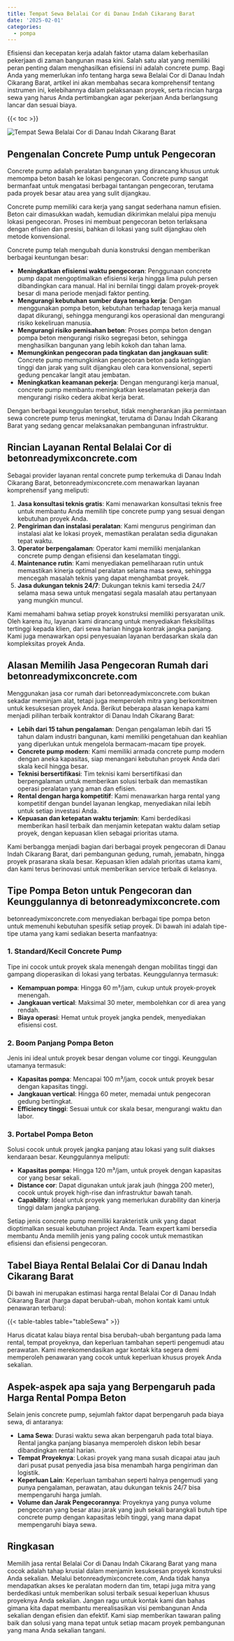 ```yaml
---
title: Tempat Sewa Belalai Cor di Danau Indah Cikarang Barat
date: '2025-02-01'
categories:
  - pompa
---
```


Efisiensi dan kecepatan kerja adalah faktor utama dalam keberhasilan pekerjaan di zaman bangunan masa kini. Salah satu alat yang memiliki peran penting dalam menghasilkan efisiensi ini adalah concrete pump. Bagi Anda yang memerlukan info tentang harga sewa Belalai Cor di Danau Indah Cikarang Barat, artikel ini akan membahas secara komprehensif tentang instrumen ini, kelebihannya dalam pelaksanaan proyek, serta rincian harga sewa yang harus Anda pertimbangkan agar pekerjaan Anda berlangsung lancar dan sesuai biaya.

{{< toc >}}

![Tempat Sewa Belalai Cor di Danau Indah Cikarang Barat](https://betoncor8.github.io/pump/concrete-pump%20(30).png)

## Pengenalan Concrete Pump untuk Pengecoran

Concrete pump adalah peralatan bangunan yang dirancang khusus untuk memompa beton basah ke lokasi pengecoran. Concrete pump sangat bermanfaat untuk mengatasi berbagai tantangan pengecoran, terutama pada proyek besar atau area yang sulit dijangkau.

Concrete pump memiliki cara kerja yang sangat sederhana namun efisien. Beton cair dimasukkan wadah, kemudian dikirimkan melalui pipa menuju lokasi pengecoran. Proses ini membuat pengecoran beton terlaksana dengan efisien dan presisi, bahkan di lokasi yang sulit dijangkau oleh metode konvensional.

Concrete pump telah mengubah dunia konstruksi dengan memberikan berbagai keuntungan besar:

- **Meningkatkan efisiensi waktu pengecoran**: Penggunaan concrete pump dapat mengoptimalkan efisiensi kerja hingga lima puluh persen dibandingkan cara manual. Hal ini bernilai tinggi dalam proyek-proyek besar di mana periode menjadi faktor penting.
- **Mengurangi kebutuhan sumber daya tenaga kerja**: Dengan menggunakan pompa beton, kebutuhan terhadap tenaga kerja manual dapat dikurangi, sehingga mengurangi kos operasional dan mengurangi risiko kekeliruan manusia.
- **Mengurangi risiko pemisahan beton**: Proses pompa beton dengan pompa beton mengurangi risiko segregasi beton, sehingga menghasilkan bangunan yang lebih kokoh dan tahan lama.
- **Memungkinkan pengecoran pada tingkatan dan jangkauan sulit**: Concrete pump memungkinkan pengecoran beton pada ketinggian tinggi dan jarak yang sulit dijangkau oleh cara konvensional, seperti gedung pencakar langit atau jembatan.
- **Meningkatkan keamanan pekerja**: Dengan mengurangi kerja manual, concrete pump membantu meningkatkan keselamatan pekerja dan mengurangi risiko cedera akibat kerja berat.

Dengan berbagai keunggulan tersebut, tidak mengherankan jika permintaan sewa concrete pump terus meningkat, terutama di Danau Indah Cikarang Barat yang sedang gencar melaksanakan pembangunan infrastruktur.

## Rincian Layanan Rental Belalai Cor di betonreadymixconcrete.com

Sebagai provider layanan rental concrete pump terkemuka di Danau Indah Cikarang Barat, betonreadymixconcrete.com menawarkan layanan komprehensif yang meliputi:

1. **Jasa konsultasi teknis gratis**: Kami menawarkan konsultasi teknis free untuk membantu Anda memilih tipe concrete pump yang sesuai dengan kebutuhan proyek Anda.
2. **Pengiriman dan instalasi peralatan**: Kami mengurus pengiriman dan instalasi alat ke lokasi proyek, memastikan peralatan sedia digunakan tepat waktu.
3. **Operator berpengalaman**: Operator kami memiliki menjalankan concrete pump dengan efisiensi dan keselamatan tinggi.
4. **Maintenance rutin**: Kami menyediakan pemeliharaan rutin untuk memastikan kinerja optimal peralatan selama masa sewa, sehingga mencegah masalah teknis yang dapat menghambat proyek.
5. **Jasa dukungan teknis 24/7**: Dukungan teknis kami tersedia 24/7 selama masa sewa untuk mengatasi segala masalah atau pertanyaan yang mungkin muncul.

Kami memahami bahwa setiap proyek konstruksi memiliki persyaratan unik. Oleh karena itu, layanan kami dirancang untuk menyediakan fleksibilitas tertinggi kepada klien, dari sewa harian hingga kontrak jangka panjang. Kami juga menawarkan opsi penyesuaian layanan berdasarkan skala dan kompleksitas proyek Anda.

## Alasan Memilih Jasa Pengecoran Rumah dari betonreadymixconcrete.com

Menggunakan jasa cor rumah dari betonreadymixconcrete.com bukan sekadar meminjam alat, tetapi juga memperoleh mitra yang berkomitmen untuk kesuksesan proyek Anda. Berikut beberapa alasan kenapa kami menjadi pilihan terbaik kontraktor di Danau Indah Cikarang Barat:

- **Lebih dari 15 tahun pengalaman**: Dengan pengalaman lebih dari 15 tahun dalam industri bangunan, kami memiliki pengetahuan dan keahlian yang diperlukan untuk mengelola bermacam-macam tipe proyek.
- **Concrete pump modern**: Kami memiliki armada concrete pump modern dengan aneka kapasitas, siap menangani kebutuhan proyek Anda dari skala kecil hingga besar.
- **Teknisi bersertifikasi**: Tim teknisi kami bersertifikasi dan berpengalaman untuk memberikan solusi terbaik dan memastikan operasi peralatan yang aman dan efisien.
- **Rental dengan harga kompetitif**: Kami menawarkan harga rental yang kompetitif dengan bundel layanan lengkap, menyediakan nilai lebih untuk setiap investasi Anda.
- **Kepuasan dan ketepatan waktu terjamin**: Kami berdedikasi memberikan hasil terbaik dan menjamin ketepatan waktu dalam setiap proyek, dengan kepuasan klien sebagai prioritas utama.

Kami berbangga menjadi bagian dari berbagai proyek pengecoran di Danau Indah Cikarang Barat, dari pembangunan gedung, rumah, jemabatn, hingga proyek prasarana skala besar. Kepuasan klien adalah prioritas utama kami, dan kami terus berinovasi untuk memberikan service terbaik di kelasnya.

## Tipe Pompa Beton untuk Pengecoran dan Keunggulannya di betonreadymixconcrete.com

betonreadymixconcrete.com menyediakan berbagai tipe pompa beton untuk memenuhi kebutuhan spesifik setiap proyek. Di bawah ini adalah tipe-tipe utama yang kami sediakan beserta manfaatnya:

### 1\. Standard/Kecil Concrete Pump

Tipe ini cocok untuk proyek skala menengah dengan mobilitas tinggi dan gampang dioperasikan di lokasi yang terbatas. Keunggulannya termasuk:

- **Kemampuan pompa**: Hingga 60 m³/jam, cukup untuk proyek-proyek menengah.
- **Jangkauan vertical**: Maksimal 30 meter, membolehkan cor di area yang rendah.
- **Biaya operasi**: Hemat untuk proyek jangka pendek, menyediakan efisiensi cost.

### 2\. Boom Panjang Pompa Beton

Jenis ini ideal untuk proyek besar dengan volume cor tinggi. Keunggulan utamanya termasuk:

- **Kapasitas pompa**: Mencapai 100 m³/jam, cocok untuk proyek besar dengan kapasitas tinggi.
- **Jangkauan vertical**: Hingga 60 meter, memadai untuk pengecoran gedung bertingkat.
- **Efficiency tinggi**: Sesuai untuk cor skala besar, mengurangi waktu dan labor.

### 3\. Portabel Pompa Beton

Solusi cocok untuk proyek jangka panjang atau lokasi yang sulit diakses kendaraan besar. Keunggulannya meliputi:

- **Kapasitas pompa**: Hingga 120 m³/jam, untuk proyek dengan kapasitas cor yang besar sekali.
- **Distance cor**: Dapat digunakan untuk jarak jauh (hingga 200 meter), cocok untuk proyek high-rise dan infrastruktur bawah tanah.
- **Capability**: Ideal untuk proyek yang memerlukan durability dan kinerja tinggi dalam jangka panjang.

Setiap jenis concrete pump memiliki karakteristik unik yang dapat dioptimalkan sesuai kebutuhan project Anda. Team expert kami bersedia membantu Anda memilih jenis yang paling cocok untuk memastikan efisiensi dan efisiensi pengecoran.

## Tabel Biaya Rental Belalai Cor di Danau Indah Cikarang Barat

Di bawah ini merupakan estimasi harga rental Belalai Cor di Danau Indah Cikarang Barat (harga dapat berubah-ubah, mohon kontak kami untuk penawaran terbaru):

{{< table-tables table="tableSewa" >}}

Harus dicatat kalau biaya rental bisa berubah-ubah bergantung pada lama rental, tempat proyeknya, dan keperluan tambahan seperti pengemudi atau perawatan. Kami merekomendasikan agar kontak kita segera demi memperoleh penawaran yang cocok untuk keperluan khusus proyek Anda sekalian.

## Aspek-aspek apa saja yang Berpengaruh pada Harga Rental Pompa Beton

Selain jenis concrete pump, sejumlah faktor dapat berpengaruh pada biaya sewa, di antaranya:

- **Lama Sewa**: Durasi waktu sewa akan berpengaruh pada total biaya. Rental jangka panjang biasanya memperoleh diskon lebih besar dibandingkan rental harian.
- **Tempat Proyeknya**: Lokasi proyek yang mana susah dicapai atau jauh dari pusat pusat penyedia jasa bisa menambah harga pengiriman dan logistik.
- **Keperluan Lain**: Keperluan tambahan seperti halnya pengemudi yang punya pengalaman, perawatan, atau dukungan teknis 24/7 bisa mempengaruhi harga jumlah.
- **Volume dan Jarak Pengecorannya**: Proyeknya yang punya volume pengecoran yang besar atau jarak yang jauh sekali barangkali butuh tipe concrete pump dengan kapasitas lebih tinggi, yang mana dapat mempengaruhi biaya sewa.

## Ringkasan

Memilih jasa rental Belalai Cor di Danau Indah Cikarang Barat yang mana cocok adalah tahap krusial dalam menjamin kesuksesan proyek konstruksi Anda sekalian. Melalui betonreadymixconcrete.com, Anda tidak hanya mendapatkan akses ke peralatan modern dan tim, tetapi juga mitra yang berdedikasi untuk memberikan solusi terbaik sesuai keperluan khusus proyeknya Anda sekalian. Jangan ragu untuk kontak kami dan bahas gimana kita dapat membantu merealisasikan visi pembangunan Anda sekalian dengan efisien dan efektif. Kami siap memberikan tawaran paling baik dan solusi yang mana tepat untuk setiap macam proyek pembangunan yang mana Anda sekalian tangani.
